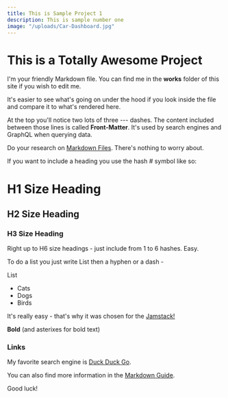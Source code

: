 ```yaml
---
title: This is Sample Project 1
description: This is sample number one
image: "/uploads/Car-Dashboard.jpg"
---
```


# This is a Totally Awesome Project

I'm your friendly Markdown file. You can find me in the **works** folder of this site if you wish to edit me. 

It's easier to see what's going on under the hood if you look inside the file and compare it to what's rendered here.

At the top you'll notice two lots of three --- dashes. The content included between those lines is called **Front-Matter**. It's used by search engines and GraphQL when querying data.

Do your research on [Markdown Files](https://www.markdownguide.org/). There's nothing to worry about.

If you want to include a heading you use the hash # symbol like so:

# H1 Size Heading

## H2 Size Heading

### H3 Size Heading

Right up to H6 size headings - just include from 1 to 6 hashes. Easy.

To do a list you just write List then a hyphen or a dash -

List
- Cats
- Dogs
- Birds

It's really easy - that's why it was chosen for the [Jamstack!](https://jamstack.org/)

**Bold** (and asterixes for bold text)

### Links

My favorite search engine is [Duck Duck Go](https://duckduckgo.com).

You can also find more information in the [Markdown Guide](https://www.markdownguide.org/).

Good luck!